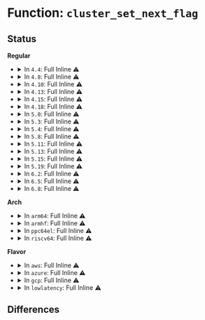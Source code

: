 # Function: <code>cluster_set_next_flag</code>

## Status
<b>Regular</b>
<ul>
<li>
<details>
<summary>In <code>4.4</code>: Full Inline ⚠️</summary>

**Collision:** Unique Static

**Inline:** Full

**Transformation:** False

**Instances:**

```
In mm/swapfile.c (ffffffff811d2e2e)
Location: mm/swapfile.c:240
Inline: True
Inline callers:
  - mm/swapfile.c:inc_cluster_info_page
  - mm/swapfile.c:swap_do_scheduled_discard
  - mm/swapfile.c:swap_do_scheduled_discard
  - mm/swapfile.c:swap_do_scheduled_discard
  - mm/swapfile.c:swap_entry_free
  - mm/swapfile.c:swap_entry_free
  - mm/swapfile.c:swap_entry_free
  - mm/swapfile.c:swap_entry_free
  - mm/swapfile.c:SyS_swapon
  - mm/swapfile.c:SyS_swapon
```
</details>
</li>
<li>
<details>
<summary>In <code>4.8</code>: Full Inline ⚠️</summary>

**Collision:** Unique Static

**Inline:** Full

**Transformation:** False

**Instances:**

```
In mm/swapfile.c (ffffffff811f4df5)
Location: mm/swapfile.c:237
Inline: True
Inline callers:
  - mm/swapfile.c:SyS_swapon
  - mm/swapfile.c:SyS_swapon
  - mm/swapfile.c:SyS_swapon
  - mm/swapfile.c:swap_entry_free
  - mm/swapfile.c:swap_entry_free
  - mm/swapfile.c:swap_entry_free
  - mm/swapfile.c:swap_entry_free
  - mm/swapfile.c:inc_cluster_info_page
  - mm/swapfile.c:swap_do_scheduled_discard
  - mm/swapfile.c:swap_do_scheduled_discard
  - mm/swapfile.c:swap_do_scheduled_discard
```
</details>
</li>
<li>
<details>
<summary>In <code>4.10</code>: Full Inline ⚠️</summary>

**Collision:** Unique Static

**Inline:** Full

**Transformation:** False

**Instances:**

```
In mm/swapfile.c (ffffffff81205957)
Location: mm/swapfile.c:237
Inline: True
Inline callers:
  - mm/swapfile.c:SyS_swapon
  - mm/swapfile.c:SyS_swapon
  - mm/swapfile.c:SyS_swapon
  - mm/swapfile.c:swap_entry_free
  - mm/swapfile.c:swap_entry_free
  - mm/swapfile.c:swap_entry_free
  - mm/swapfile.c:swap_entry_free
  - mm/swapfile.c:inc_cluster_info_page
  - mm/swapfile.c:swap_do_scheduled_discard
  - mm/swapfile.c:swap_do_scheduled_discard
  - mm/swapfile.c:swap_do_scheduled_discard
```
</details>
</li>
<li>
<details>
<summary>In <code>4.13</code>: Full Inline ⚠️</summary>

**Collision:** Unique Static

**Inline:** Full

**Transformation:** False

**Instances:**

```
In mm/swapfile.c (ffffffff812110d9)
Location: mm/swapfile.c:245
Inline: True
Inline callers:
  - mm/swapfile.c:SyS_swapon
  - mm/swapfile.c:SyS_swapon
  - mm/swapfile.c:free_cluster
  - mm/swapfile.c:free_cluster
  - mm/swapfile.c:alloc_cluster
  - mm/swapfile.c:swap_do_scheduled_discard
  - mm/swapfile.c:__free_cluster
  - mm/swapfile.c:__free_cluster
```
</details>
</li>
<li>
<details>
<summary>In <code>4.15</code>: Full Inline ⚠️</summary>

**Collision:** Unique Static

**Inline:** Full

**Transformation:** False

**Instances:**

```
In mm/swapfile.c (ffffffff8122865c)
Location: mm/swapfile.c:247
Inline: True
Inline callers:
  - mm/swapfile.c:SYSC_swapon
  - mm/swapfile.c:SYSC_swapon
  - mm/swapfile.c:free_cluster
  - mm/swapfile.c:free_cluster
  - mm/swapfile.c:alloc_cluster
  - mm/swapfile.c:swap_do_scheduled_discard
  - mm/swapfile.c:__free_cluster
  - mm/swapfile.c:__free_cluster
```
</details>
</li>
<li>
<details>
<summary>In <code>4.18</code>: Full Inline ⚠️</summary>

**Collision:** Unique Static

**Inline:** Full

**Transformation:** False

**Instances:**

```
In mm/swapfile.c (ffffffff8124deb3)
Location: mm/swapfile.c:247
Inline: True
Inline callers:
  - mm/swapfile.c:__do_sys_swapon
  - mm/swapfile.c:__do_sys_swapon
  - mm/swapfile.c:free_cluster
  - mm/swapfile.c:free_cluster
  - mm/swapfile.c:alloc_cluster
  - mm/swapfile.c:swap_do_scheduled_discard
  - mm/swapfile.c:__free_cluster
  - mm/swapfile.c:__free_cluster
```
</details>
</li>
<li>
<details>
<summary>In <code>5.0</code>: Full Inline ⚠️</summary>

**Collision:** Unique Static

**Inline:** Full

**Transformation:** False

**Instances:**

```
In mm/swapfile.c (ffffffff8126227f)
Location: mm/swapfile.c:268
Inline: True
Inline callers:
  - mm/swapfile.c:__do_sys_swapon
  - mm/swapfile.c:__do_sys_swapon
  - mm/swapfile.c:free_cluster
  - mm/swapfile.c:free_cluster
  - mm/swapfile.c:alloc_cluster
  - mm/swapfile.c:swap_do_scheduled_discard
  - mm/swapfile.c:__free_cluster
  - mm/swapfile.c:__free_cluster
```
</details>
</li>
<li>
<details>
<summary>In <code>5.3</code>: Full Inline ⚠️</summary>

**Collision:** Unique Static

**Inline:** Full

**Transformation:** False

**Instances:**

```
In mm/swapfile.c (ffffffff8127d0a8)
Location: mm/swapfile.c:303
Inline: True
Inline callers:
  - mm/swapfile.c:__do_sys_swapon
  - mm/swapfile.c:__do_sys_swapon
  - mm/swapfile.c:free_cluster
  - mm/swapfile.c:free_cluster
  - mm/swapfile.c:alloc_cluster
  - mm/swapfile.c:swap_do_scheduled_discard
  - mm/swapfile.c:__free_cluster
  - mm/swapfile.c:__free_cluster
```
</details>
</li>
<li>
<details>
<summary>In <code>5.4</code>: Full Inline ⚠️</summary>

**Collision:** Unique Static

**Inline:** Full

**Transformation:** False

**Instances:**

```
In mm/swapfile.c (ffffffff8128cb7f)
Location: mm/swapfile.c:303
Inline: True
Inline callers:
  - mm/swapfile.c:__do_sys_swapon
  - mm/swapfile.c:__do_sys_swapon
  - mm/swapfile.c:free_cluster
  - mm/swapfile.c:free_cluster
  - mm/swapfile.c:alloc_cluster
  - mm/swapfile.c:swap_do_scheduled_discard
  - mm/swapfile.c:__free_cluster
  - mm/swapfile.c:__free_cluster
```
</details>
</li>
<li>
<details>
<summary>In <code>5.8</code>: Full Inline ⚠️</summary>

**Collision:** Unique Static

**Inline:** Full

**Transformation:** False

**Instances:**

```
In mm/swapfile.c (ffffffff812ba916)
Location: mm/swapfile.c:302
Inline: True
Inline callers:
  - mm/swapfile.c:setup_swap_map_and_extents
  - mm/swapfile.c:setup_swap_map_and_extents
  - mm/swapfile.c:setup_swap_map_and_extents
  - mm/swapfile.c:swapcache_free_entries
  - mm/swapfile.c:swapcache_free_entries
  - mm/swapfile.c:swapcache_free_entries
  - mm/swapfile.c:swap_free_cluster
  - mm/swapfile.c:swap_free_cluster
  - mm/swapfile.c:swap_free_cluster
  - mm/swapfile.c:swap_alloc_cluster
  - mm/swapfile.c:inc_cluster_info_page
  - mm/swapfile.c:swap_do_scheduled_discard
  - mm/swapfile.c:swap_do_scheduled_discard
  - mm/swapfile.c:swap_do_scheduled_discard
  - mm/swapfile.c:swap_do_scheduled_discard
  - mm/swapfile.c:swap_cluster_schedule_discard
  - mm/swapfile.c:swap_cluster_schedule_discard
  - mm/swapfile.c:swap_cluster_schedule_discard
```
</details>
</li>
<li>
<details>
<summary>In <code>5.11</code>: Full Inline ⚠️</summary>

**Collision:** Unique Static

**Inline:** Full

**Transformation:** False

**Instances:**

```
In mm/swapfile.c (ffffffff812c63a6)
Location: mm/swapfile.c:315
Inline: True
Inline callers:
  - mm/swapfile.c:setup_swap_map_and_extents
  - mm/swapfile.c:setup_swap_map_and_extents
  - mm/swapfile.c:setup_swap_map_and_extents
  - mm/swapfile.c:swapcache_free_entries
  - mm/swapfile.c:swapcache_free_entries
  - mm/swapfile.c:swapcache_free_entries
  - mm/swapfile.c:swap_free_cluster
  - mm/swapfile.c:swap_free_cluster
  - mm/swapfile.c:swap_free_cluster
  - mm/swapfile.c:swap_alloc_cluster
  - mm/swapfile.c:inc_cluster_info_page
  - mm/swapfile.c:swap_do_scheduled_discard
  - mm/swapfile.c:swap_do_scheduled_discard
  - mm/swapfile.c:swap_do_scheduled_discard
  - mm/swapfile.c:swap_do_scheduled_discard
  - mm/swapfile.c:swap_cluster_schedule_discard
  - mm/swapfile.c:swap_cluster_schedule_discard
  - mm/swapfile.c:swap_cluster_schedule_discard
```
</details>
</li>
<li>
<details>
<summary>In <code>5.13</code>: Full Inline ⚠️</summary>

**Collision:** Unique Static

**Inline:** Full

**Transformation:** False

**Instances:**

```
In mm/swapfile.c (ffffffff812ccf74)
Location: mm/swapfile.c:314
Inline: True
Inline callers:
  - mm/swapfile.c:setup_swap_map_and_extents
  - mm/swapfile.c:setup_swap_map_and_extents
  - mm/swapfile.c:setup_swap_map_and_extents
  - mm/swapfile.c:swapcache_free_entries
  - mm/swapfile.c:swapcache_free_entries
  - mm/swapfile.c:swapcache_free_entries
  - mm/swapfile.c:put_swap_page
  - mm/swapfile.c:put_swap_page
  - mm/swapfile.c:put_swap_page
  - mm/swapfile.c:get_swap_pages
  - mm/swapfile.c:inc_cluster_info_page
  - mm/swapfile.c:swap_do_scheduled_discard
  - mm/swapfile.c:swap_do_scheduled_discard
  - mm/swapfile.c:swap_do_scheduled_discard
  - mm/swapfile.c:swap_do_scheduled_discard
  - mm/swapfile.c:swap_cluster_schedule_discard
  - mm/swapfile.c:swap_cluster_schedule_discard
  - mm/swapfile.c:swap_cluster_schedule_discard
```
</details>
</li>
<li>
<details>
<summary>In <code>5.15</code>: Full Inline ⚠️</summary>

**Collision:** Unique Static

**Inline:** Full

**Transformation:** False

**Instances:**

```
In mm/swapfile.c (ffffffff813122ea)
Location: mm/swapfile.c:314
Inline: True
Inline callers:
  - mm/swapfile.c:setup_swap_map_and_extents
  - mm/swapfile.c:setup_swap_map_and_extents
  - mm/swapfile.c:setup_swap_map_and_extents
  - mm/swapfile.c:swapcache_free_entries
  - mm/swapfile.c:swapcache_free_entries
  - mm/swapfile.c:swapcache_free_entries
  - mm/swapfile.c:put_swap_page
  - mm/swapfile.c:put_swap_page
  - mm/swapfile.c:put_swap_page
  - mm/swapfile.c:get_swap_pages
  - mm/swapfile.c:inc_cluster_info_page
  - mm/swapfile.c:swap_do_scheduled_discard
  - mm/swapfile.c:swap_do_scheduled_discard
  - mm/swapfile.c:swap_do_scheduled_discard
  - mm/swapfile.c:swap_do_scheduled_discard
  - mm/swapfile.c:swap_cluster_schedule_discard
  - mm/swapfile.c:swap_cluster_schedule_discard
  - mm/swapfile.c:swap_cluster_schedule_discard
```
</details>
</li>
<li>
<details>
<summary>In <code>5.19</code>: Full Inline ⚠️</summary>

**Collision:** Unique Static

**Inline:** Full

**Transformation:** False

**Instances:**

```
In mm/swapfile.c (ffffffff8137d7e1)
Location: mm/swapfile.c:316
Inline: True
Inline callers:
  - mm/swapfile.c:setup_swap_map_and_extents
  - mm/swapfile.c:setup_swap_map_and_extents
  - mm/swapfile.c:setup_swap_map_and_extents
  - mm/swapfile.c:swapcache_free_entries
  - mm/swapfile.c:swapcache_free_entries
  - mm/swapfile.c:swapcache_free_entries
  - mm/swapfile.c:put_swap_page
  - mm/swapfile.c:put_swap_page
  - mm/swapfile.c:put_swap_page
  - mm/swapfile.c:get_swap_pages
  - mm/swapfile.c:inc_cluster_info_page
  - mm/swapfile.c:swap_do_scheduled_discard
  - mm/swapfile.c:swap_do_scheduled_discard
  - mm/swapfile.c:swap_do_scheduled_discard
  - mm/swapfile.c:swap_cluster_schedule_discard
  - mm/swapfile.c:swap_cluster_schedule_discard
```
</details>
</li>
<li>
<details>
<summary>In <code>6.2</code>: Full Inline ⚠️</summary>

**Collision:** Unique Static

**Inline:** Full

**Transformation:** False

**Instances:**

```
In mm/swapfile.c (ffffffff813fb5c1)
Location: mm/swapfile.c:320
Inline: True
Inline callers:
  - mm/swapfile.c:setup_swap_map_and_extents
  - mm/swapfile.c:setup_swap_map_and_extents
  - mm/swapfile.c:setup_swap_map_and_extents
  - mm/swapfile.c:swapcache_free_entries
  - mm/swapfile.c:swapcache_free_entries
  - mm/swapfile.c:swapcache_free_entries
  - mm/swapfile.c:put_swap_folio
  - mm/swapfile.c:put_swap_folio
  - mm/swapfile.c:put_swap_folio
  - mm/swapfile.c:get_swap_pages
  - mm/swapfile.c:inc_cluster_info_page
  - mm/swapfile.c:swap_do_scheduled_discard
  - mm/swapfile.c:swap_do_scheduled_discard
  - mm/swapfile.c:swap_do_scheduled_discard
  - mm/swapfile.c:swap_cluster_schedule_discard
  - mm/swapfile.c:swap_cluster_schedule_discard
```
</details>
</li>
<li>
<details>
<summary>In <code>6.5</code>: Full Inline ⚠️</summary>

**Collision:** Unique Static

**Inline:** Full

**Transformation:** False

**Instances:**

```
In mm/swapfile.c (ffffffff8142e52d)
Location: mm/swapfile.c:321
Inline: True
Inline callers:
  - mm/swapfile.c:setup_swap_map_and_extents
  - mm/swapfile.c:setup_swap_map_and_extents
  - mm/swapfile.c:setup_swap_map_and_extents
  - mm/swapfile.c:swapcache_free_entries
  - mm/swapfile.c:swapcache_free_entries
  - mm/swapfile.c:swapcache_free_entries
  - mm/swapfile.c:get_swap_pages
  - mm/swapfile.c:swap_free_cluster
  - mm/swapfile.c:swap_free_cluster
  - mm/swapfile.c:swap_free_cluster
  - mm/swapfile.c:inc_cluster_info_page
  - mm/swapfile.c:swap_do_scheduled_discard
  - mm/swapfile.c:swap_do_scheduled_discard
  - mm/swapfile.c:swap_do_scheduled_discard
  - mm/swapfile.c:swap_cluster_schedule_discard
  - mm/swapfile.c:swap_cluster_schedule_discard
```
</details>
</li>
<li>
<details>
<summary>In <code>6.8</code>: Full Inline ⚠️</summary>

**Collision:** Unique Static

**Inline:** Full

**Transformation:** False

**Instances:**

```
In mm/swapfile.c (ffffffff81467fed)
Location: mm/swapfile.c:323
Inline: True
Inline callers:
  - mm/swapfile.c:setup_swap_map_and_extents
  - mm/swapfile.c:setup_swap_map_and_extents
  - mm/swapfile.c:setup_swap_map_and_extents
  - mm/swapfile.c:swapcache_free_entries
  - mm/swapfile.c:swapcache_free_entries
  - mm/swapfile.c:swapcache_free_entries
  - mm/swapfile.c:get_swap_pages
  - mm/swapfile.c:swap_free_cluster
  - mm/swapfile.c:swap_free_cluster
  - mm/swapfile.c:swap_free_cluster
  - mm/swapfile.c:inc_cluster_info_page
  - mm/swapfile.c:swap_do_scheduled_discard
  - mm/swapfile.c:swap_do_scheduled_discard
  - mm/swapfile.c:swap_do_scheduled_discard
  - mm/swapfile.c:swap_cluster_schedule_discard
  - mm/swapfile.c:swap_cluster_schedule_discard
```
</details>
</li>
</ul>
<b>Arch</b>
<ul>
<li>
<details>
<summary>In <code>arm64</code>: Full Inline ⚠️</summary>

**Collision:** Unique Static

**Inline:** Full

**Transformation:** False

**Instances:**

```
In mm/swapfile.c (ffff8000103282f0)
Location: mm/swapfile.c:303
Inline: True
Inline callers:
  - mm/swapfile.c:__do_sys_swapon
  - mm/swapfile.c:__do_sys_swapon
  - mm/swapfile.c:swapcache_free_entries
  - mm/swapfile.c:swapcache_free_entries
  - mm/swapfile.c:inc_cluster_info_page
  - mm/swapfile.c:swap_do_scheduled_discard
  - mm/swapfile.c:__free_cluster
  - mm/swapfile.c:__free_cluster
```
</details>
</li>
<li>
<details>
<summary>In <code>armhf</code>: Full Inline ⚠️</summary>

**Collision:** Unique Static

**Inline:** Full

**Transformation:** False

**Instances:**

```
In mm/swapfile.c (c053f6d8)
Location: mm/swapfile.c:303
Inline: True
Inline callers:
  - mm/swapfile.c:__do_sys_swapon
  - mm/swapfile.c:__do_sys_swapon
  - mm/swapfile.c:swapcache_free_entries
  - mm/swapfile.c:swapcache_free_entries
  - mm/swapfile.c:inc_cluster_info_page
  - mm/swapfile.c:swap_do_scheduled_discard
  - mm/swapfile.c:__free_cluster
  - mm/swapfile.c:__free_cluster
```
</details>
</li>
<li>
<details>
<summary>In <code>ppc64el</code>: Full Inline ⚠️</summary>

**Collision:** Unique Static

**Inline:** Full

**Transformation:** False

**Instances:**

```
In mm/swapfile.c (c0000000003ff2d0)
Location: mm/swapfile.c:303
Inline: True
Inline callers:
  - mm/swapfile.c:__do_sys_swapon
  - mm/swapfile.c:__do_sys_swapon
  - mm/swapfile.c:swapcache_free_entries
  - mm/swapfile.c:swapcache_free_entries
  - mm/swapfile.c:inc_cluster_info_page
  - mm/swapfile.c:swap_do_scheduled_discard
  - mm/swapfile.c:__free_cluster
  - mm/swapfile.c:__free_cluster
```
</details>
</li>
<li>
<details>
<summary>In <code>riscv64</code>: Full Inline ⚠️</summary>

**Collision:** Unique Static

**Inline:** Full

**Transformation:** False

**Instances:**

```
In mm/swapfile.c (ffffffe000227f6a)
Location: mm/swapfile.c:303
Inline: True
Inline callers:
  - mm/swapfile.c:__do_sys_swapon
  - mm/swapfile.c:__do_sys_swapon
  - mm/swapfile.c:swapcache_free_entries
  - mm/swapfile.c:swapcache_free_entries
  - mm/swapfile.c:inc_cluster_info_page
  - mm/swapfile.c:swap_do_scheduled_discard
  - mm/swapfile.c:__free_cluster
  - mm/swapfile.c:__free_cluster
```
</details>
</li>
</ul>
<b>Flavor</b>
<ul>
<li>
<details>
<summary>In <code>aws</code>: Full Inline ⚠️</summary>

**Collision:** Unique Static

**Inline:** Full

**Transformation:** False

**Instances:**

```
In mm/swapfile.c (ffffffff8128515f)
Location: mm/swapfile.c:303
Inline: True
Inline callers:
  - mm/swapfile.c:__do_sys_swapon
  - mm/swapfile.c:__do_sys_swapon
  - mm/swapfile.c:free_cluster
  - mm/swapfile.c:free_cluster
  - mm/swapfile.c:alloc_cluster
  - mm/swapfile.c:swap_do_scheduled_discard
  - mm/swapfile.c:__free_cluster
  - mm/swapfile.c:__free_cluster
```
</details>
</li>
<li>
<details>
<summary>In <code>azure</code>: Full Inline ⚠️</summary>

**Collision:** Unique Static

**Inline:** Full

**Transformation:** False

**Instances:**

```
In mm/swapfile.c (ffffffff81276fcf)
Location: mm/swapfile.c:303
Inline: True
Inline callers:
  - mm/swapfile.c:__do_sys_swapon
  - mm/swapfile.c:__do_sys_swapon
  - mm/swapfile.c:free_cluster
  - mm/swapfile.c:free_cluster
  - mm/swapfile.c:alloc_cluster
  - mm/swapfile.c:swap_do_scheduled_discard
  - mm/swapfile.c:__free_cluster
  - mm/swapfile.c:__free_cluster
```
</details>
</li>
<li>
<details>
<summary>In <code>gcp</code>: Full Inline ⚠️</summary>

**Collision:** Unique Static

**Inline:** Full

**Transformation:** False

**Instances:**

```
In mm/swapfile.c (ffffffff81282f6f)
Location: mm/swapfile.c:303
Inline: True
Inline callers:
  - mm/swapfile.c:__do_sys_swapon
  - mm/swapfile.c:__do_sys_swapon
  - mm/swapfile.c:free_cluster
  - mm/swapfile.c:free_cluster
  - mm/swapfile.c:alloc_cluster
  - mm/swapfile.c:swap_do_scheduled_discard
  - mm/swapfile.c:__free_cluster
  - mm/swapfile.c:__free_cluster
```
</details>
</li>
<li>
<details>
<summary>In <code>lowlatency</code>: Full Inline ⚠️</summary>

**Collision:** Unique Static

**Inline:** Full

**Transformation:** False

**Instances:**

```
In mm/swapfile.c (ffffffff81292c54)
Location: mm/swapfile.c:303
Inline: True
Inline callers:
  - mm/swapfile.c:__do_sys_swapon
  - mm/swapfile.c:__do_sys_swapon
  - mm/swapfile.c:free_cluster
  - mm/swapfile.c:free_cluster
  - mm/swapfile.c:alloc_cluster
  - mm/swapfile.c:swap_do_scheduled_discard
  - mm/swapfile.c:__free_cluster
  - mm/swapfile.c:__free_cluster
```
</details>
</li>
</ul>

## Differences

